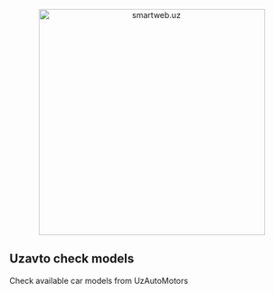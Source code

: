 <p align="center"><a href="https://smartweb.uz" target="_blank"><img src="https://smartweb.uz/images/logo.svg" width="400" alt="smartweb.uz"></a></p>

## Uzavto check models

Check available car models from UzAutoMotors
